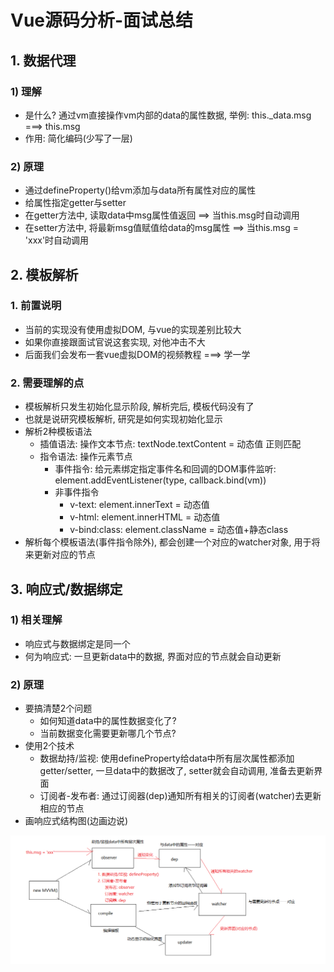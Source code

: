 # Vue源码分析-面试总结

## 1. 数据代理

### 1) 理解
- 是什么? 通过vm直接操作vm内部的data的属性数据, 举例: this._data.msg  ===> this.msg
- 作用: 简化编码(少写了一层)

### 2) 原理
- 通过defineProperty()给vm添加与data所有属性对应的属性
- 给属性指定getter与setter
- 在getter方法中, 读取data中msg属性值返回   ==> 当this.msg时自动调用
- 在setter方法中, 将最新msg值赋值给data的msg属性  ==> 当this.msg = 'xxx'时自动调用



## 2. 模板解析

### 1. 前置说明

- 当前的实现没有使用虚拟DOM, 与vue的实现差别比较大
- 如果你直接跟面试官说这套实现, 对他冲击不大
- 后面我们会发布一套vue虚拟DOM的视频教程 ===> 学一学

### 2. 需要理解的点

- 模板解析只发生初始化显示阶段, 解析完后, 模板代码没有了
- 也就是说研究模板解析, 研究是如何实现初始化显示
- 解析2种模板语法  
  - 插值语法: 操作文本节点: textNode.textContent = 动态值    正则匹配
  - 指令语法: 操作元素节点
    - 事件指令: 给元素绑定指定事件名和回调的DOM事件监听: element.addEventListener(type, callback.bind(vm))
    - 非事件指令
      - v-text: element.innerText = 动态值
      - v-html: element.innerHTML = 动态值
      - v-bind:class: element.className = 动态值+静态class
- 解析每个模板语法(事件指令除外), 都会创建一个对应的watcher对象, 用于将来更新对应的节点



## 3. 响应式/数据绑定

### 1) 相关理解

- 响应式与数据绑定是同一个
- 何为响应式: 一旦更新data中的数据, 界面对应的节点就会自动更新

### 2) 原理

- 要搞清楚2个问题
  - 如何知道data中的属性数据变化了?
  - 当前数据变化需要更新哪几个节点?
- 使用2个技术
  - 数据劫持/监视: 使用defineProperty给data中所有层次属性都添加getter/setter, 一旦data中的数据改了, setter就会自动调用, 准备去更新界面
  - 订阅者-发布者: 通过订阅器(dep)通知所有相关的订阅者(watcher)去更新相应的节点
- 画响应式结构图(边画边说)

![响应式结构图](./images/响应式结构图.png)














